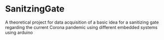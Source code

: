 # SanitzingGate
A theoretical project for data acquisition of a basic idea for a sanitizing gate regarding the current Corona pandemic using different embedded systems using arduino
